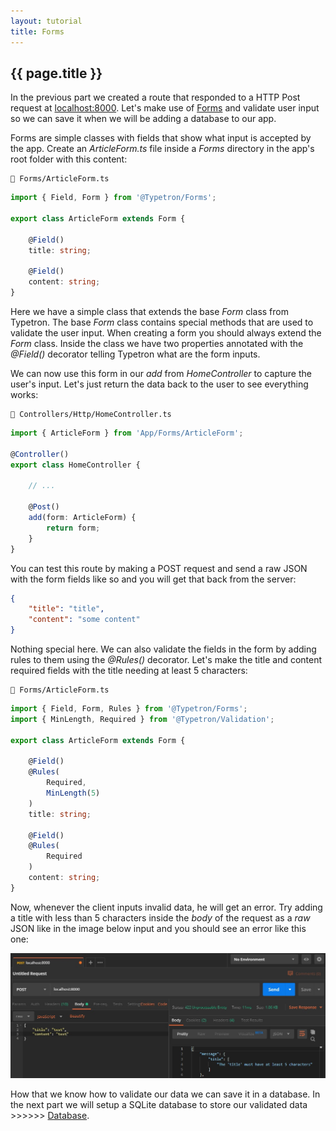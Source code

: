 ```yaml
---
layout: tutorial
title: Forms
---
```


## {{ page.title }}

In the previous part we created a route that responded to a HTTP Post request at [localhost:8000](http://localhost:8000). 
Let's make use of [Forms](http://localhost:4000/docs/forms) and validate user input so we can save it when we will be 
adding a database to our app.

Forms are simple classes with fields that show what input is accepted by the app. Create an _ArticleForm.ts_ file
inside a _Forms_ directory in the app's root folder with this content:

```file-path
📁 Forms/ArticleForm.ts
```
```ts
import { Field, Form } from '@Typetron/Forms';

export class ArticleForm extends Form {

    @Field()
    title: string;

    @Field()
    content: string;
}
``` 
Here we have a simple class that extends the base _Form_ class from Typetron. The base _Form_ class contains special
methods that are used to validate the user input. When creating a form you should always extend the _Form_ class. Inside
the class we have two properties annotated with the _@Field()_ decorator telling Typetron what are the form inputs.

We can now use this form in our _add_ from _HomeController_ to capture the user's input.
Let's just return the data back to the user to see everything works:

```file-path
📁 Controllers/Http/HomeController.ts
```
```ts
import { ArticleForm } from 'App/Forms/ArticleForm';

@Controller()
export class HomeController {

    // ...

    @Post()
    add(form: ArticleForm) {
        return form;
    }
}
``` 

You can test this route by making a POST request and send a raw JSON with the form fields like so and you will get that
back from the server:
```json
{
    "title": "title",
    "content": "some content"
}
```

Nothing special here. We can also validate the fields in the form by adding rules to them using
the _@Rules()_ decorator. Let's make the title and content required fields with the title 
needing at least 5 characters:

```file-path
📁 Forms/ArticleForm.ts
```
```ts
import { Field, Form, Rules } from '@Typetron/Forms';
import { MinLength, Required } from '@Typetron/Validation';

export class ArticleForm extends Form {

    @Field()
    @Rules(
        Required,
        MinLength(5)
    )
    title: string;

    @Field()
    @Rules(
        Required
    )
    content: string;
}
```

Now, whenever the client inputs invalid data, he will get an error. Try adding a title with less than 5 
characters inside the _body_ of the request as a _raw_ JSON like in the image below input 
and you should see an error like this one:

<p align="center" class="window">
  <img src="/images/tutorials/blog/invalid-form.jpg" />
</p> 

How that we know how to validate our data we can save it in a database. In the next part we will setup a SQLite 
database to store our validated data >>>>>> [Database](database).

